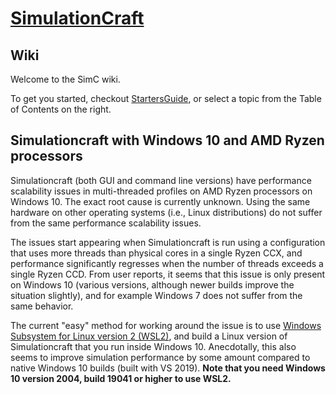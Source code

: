 # [SimulationCraft](http://www.simulationcraft.org/)
## Wiki
Welcome to the SimC wiki.

To get you started, checkout [StartersGuide](StartersGuide), or select a topic from the Table of Contents on the right.

## Simulationcraft with Windows 10 and AMD Ryzen processors

Simulationcraft (both GUI and command line versions) have performance scalability issues in multi-threaded profiles on AMD Ryzen processors on Windows 10. The exact root cause is currently unknown. Using the same hardware on other operating systems (i.e., Linux distributions) do not suffer from the same performance scalability issues.

The issues start appearing when Simulationcraft is run using a configuration that uses more threads than physical cores in a single Ryzen CCX, and performance significantly regresses when the number of threads exceeds a single Ryzen CCD. From user reports, it seems that this issue is only present on Windows 10 (various versions, although newer builds improve the situation slightly), and for example Windows 7 does not suffer from the same behavior.

The current "easy" method for working around the issue is to use [Windows Subsystem for Linux version 2 (WSL2)](https://docs.microsoft.com/en-us/windows/wsl/install-win10), and build a Linux version of Simulationcraft that you run inside Windows 10. Anecdotally, this also seems to improve simulation performance by some amount compared to native Windows 10 builds (built with VS 2019). **Note that you need Windows 10 version 2004, build 19041 or higher to use WSL2.**